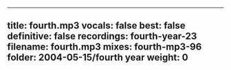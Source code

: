 
---
title: fourth.mp3
vocals: false
best: false
definitive: false
recordings: fourth-year-23
filename: fourth.mp3
mixes: fourth-mp3-96
folder: 2004-05-15/fourth year
weight: 0
---
